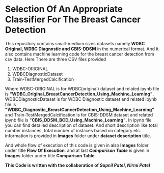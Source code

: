 # Selection Of An Appropriate Classifier For The Breast Cancer Detection
This repository contains small-medium sizes datasets namely **WDBC Original, WDBC Diagnostic and CBIS-DDSM** in the numerical format. And it also contains machine learning code for the breast cancer detection from csv data.
Here There are three CSV files provided 
  1. WDBC-ORIGINAL
  2. WDBCDiagnosticDataset
  3. Train-TestMergedCalcification

Where WDBC-ORIGINAL is for WDBC(original) dataset and related ipynb file is **"WDBC_Original_BreastCancerDetection_Using_Machine_Learning"**. WDBCDiagnosticDataset is for WDBC Diagnostic dataset and related ipynb file is **"WDBC_Diagnostic_BreastCancerDetection_Using_Machine_Learning"** and Train-TestMergedCalcification is for CBIS-DDSM dataset and related ipynb file is **"CBIS_DDSM_BCD_Using_Machine_Learning"**.
In ipynb file you can find detailed description of dataset. And short description like total number instances, total number of instaces based on category etc. information is provided in **Images** folder under **dataset description** title.

And whole flow of execution of this code is given in also **Images** folder under title **Flow Of Execution**. and at last ***Comparison Table*** is given in **Images** folder under title **Comparison Table**.

**This Code is written with the collaboration of ***Sapnil Patel***, ***Nirmi Patel*****
